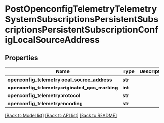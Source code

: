 # PostOpenconfigTelemetryTelemetrySystemSubscriptionsPersistentSubscriptionsPersistentSubscriptionConfigLocalSourceAddress

## Properties
Name | Type | Description | Notes
------------ | ------------- | ------------- | -------------
**openconfig_telemetrylocal_source_address** | **str** |  | [optional] 
**openconfig_telemetryoriginated_qos_marking** | **int** |  | [optional] 
**openconfig_telemetryprotocol** | **str** |  | [optional] 
**openconfig_telemetryencoding** | **str** |  | [optional] 

[[Back to Model list]](../README.md#documentation-for-models) [[Back to API list]](../README.md#documentation-for-api-endpoints) [[Back to README]](../README.md)


